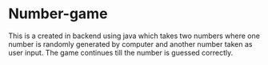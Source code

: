 # Number-game
This is a created in backend using java which takes two numbers where one number is randomly generated by computer and another number taken as user input. The game continues till the number is guessed correctly.
